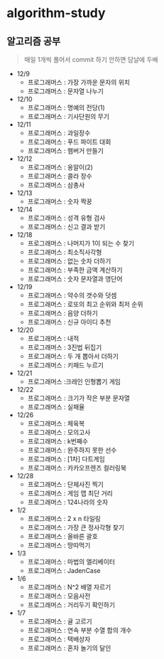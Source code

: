 # algorithm-study
## 알고리즘 공부

> 매일 1개씩 풀어서 commit 하기
> 안하면 담날에 두배

- 12/9
  - 프로그래머스 : 가장 가까운 문자의 위치
  - 프로그래머스 : 문자열 나누기
- 12/10
  - 프로그래머스 : 명예의 전당(1)
  - 프로그래머스 : 기사단원의 무기
- 12/11
  - 프로그래머스 : 과일장수
  - 프로그래머스 : 푸드 파이트 대회
  - 프로그래머스 : 햄버거 만들기
- 12/12
  - 프로그래머스 : 옹알이(2)
  - 프로그래머스 : 콜라 장수
  - 프로그래머스 : 삼총사
- 12/13
  - 프로그래머스 : 숫자 짝꿍
- 12/14
  - 프로그래머스 : 성격 유형 검사
  - 프로그래머스 : 신고 결과 받기
- 12/18
  - 프로그래머스 : 나머지가 1이 되는 수 찾기
  - 프로그래머스 : 최소직사각형
  - 프로그래머스 : 없는 숫자 더하기
  - 프로그래머스 : 부족한 금액 계산하기
  - 프로그래머스 : 숫자 문자열과 영단어
- 12/19
  - 프로그래머스 : 약수의 갯수와 덧셈
  - 프로그래머스 : 로또의 최고 순위와 최저 순위
  - 프로그래머스 : 음양 더하기
  - 프로그래머스 : 신규 아이디 추천
- 12/20
  - 프로그래머스 : 내적
  - 프로그래머스 : 3진법 뒤집기
  - 프로그래머스 : 두 개 뽑아서 더하기
  - 프로그래머스 : 키패드 누르기
- 12/21
  - 프로그래머스 :크레인 인형뽑기 게임
- 12/22
  - 프로그래머스 : 크기가 작은 부분 문자열
  - 프로그래머스 : 실패율
- 12/26
  - 프로그래머스 : 체육복
  - 프로그래머스 : 모의고사
  - 프로그래머스 : k번째수
  - 프로그래머스 : 완주하지 못한 선수
  - 프로그래머스 : [1차] 다트게임
  - 프로그래머스 : 카카오프렌즈 컬러링북
- 12/28
  - 프로그래머스 : 단체사진 찍기
  - 프로그래머스 : 게임 맵 최단 거리
  - 프로그래머스 : 124나라의 숫자
- 1/2
  - 프로그래머스 : 2 x n 타일링  
  - 프로그래머스 : 가장 큰 정사각형 찾기
  - 프로그래머스 : 올바른 괄호
  - 프로그래머스 : 땅따먹기
- 1/3
  - 프로그래머스 : 마법의 엘리베이터
  - 프로그래머스 : JadenCase
- 1/6
  - 프로그래머스 : N^2 배열 자르기
  - 프로그래머스 : 모음사전
  - 프로그래머스 : 거리두기 확인하기
- 1/7
  - 프로그래머스 : 귤 고르기
  - 프로그래머스 : 연속 부분 수열 합의 개수
  - 프로그래머스 : 택배상자
  - 프로그래머스 : 혼자 놀기의 달인
